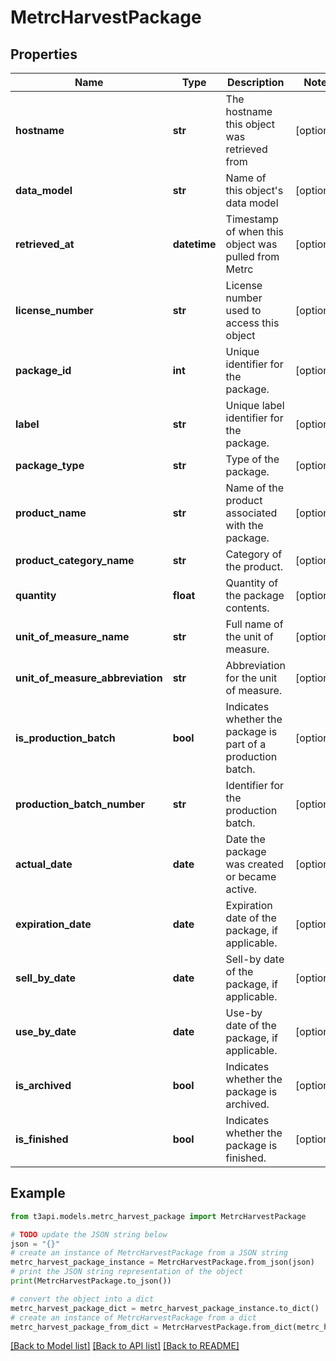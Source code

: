# MetrcHarvestPackage


## Properties

Name | Type | Description | Notes
------------ | ------------- | ------------- | -------------
**hostname** | **str** | The hostname this object was retrieved from | [optional] 
**data_model** | **str** | Name of this object&#39;s data model | [optional] 
**retrieved_at** | **datetime** | Timestamp of when this object was pulled from Metrc | [optional] 
**license_number** | **str** | License number used to access this object | [optional] 
**package_id** | **int** | Unique identifier for the package. | [optional] 
**label** | **str** | Unique label identifier for the package. | [optional] 
**package_type** | **str** | Type of the package. | [optional] 
**product_name** | **str** | Name of the product associated with the package. | [optional] 
**product_category_name** | **str** | Category of the product. | [optional] 
**quantity** | **float** | Quantity of the package contents. | [optional] 
**unit_of_measure_name** | **str** | Full name of the unit of measure. | [optional] 
**unit_of_measure_abbreviation** | **str** | Abbreviation for the unit of measure. | [optional] 
**is_production_batch** | **bool** | Indicates whether the package is part of a production batch. | [optional] 
**production_batch_number** | **str** | Identifier for the production batch. | [optional] 
**actual_date** | **date** | Date the package was created or became active. | [optional] 
**expiration_date** | **date** | Expiration date of the package, if applicable. | [optional] 
**sell_by_date** | **date** | Sell-by date of the package, if applicable. | [optional] 
**use_by_date** | **date** | Use-by date of the package, if applicable. | [optional] 
**is_archived** | **bool** | Indicates whether the package is archived. | [optional] 
**is_finished** | **bool** | Indicates whether the package is finished. | [optional] 

## Example

```python
from t3api.models.metrc_harvest_package import MetrcHarvestPackage

# TODO update the JSON string below
json = "{}"
# create an instance of MetrcHarvestPackage from a JSON string
metrc_harvest_package_instance = MetrcHarvestPackage.from_json(json)
# print the JSON string representation of the object
print(MetrcHarvestPackage.to_json())

# convert the object into a dict
metrc_harvest_package_dict = metrc_harvest_package_instance.to_dict()
# create an instance of MetrcHarvestPackage from a dict
metrc_harvest_package_from_dict = MetrcHarvestPackage.from_dict(metrc_harvest_package_dict)
```
[[Back to Model list]](../README.md#documentation-for-models) [[Back to API list]](../README.md#documentation-for-api-endpoints) [[Back to README]](../README.md)


